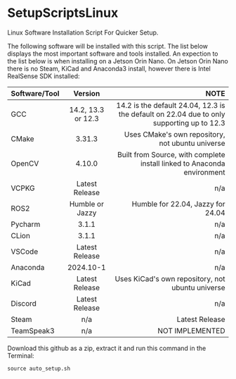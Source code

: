 # SetupScriptsLinux
Linux Software Installation Script For Quicker Setup.

The following software will be installed with this script. The list below displays the most important software and tools installed. An expection to the list below is when installing on a Jetson Orin Nano. On Jetson Orin Nano there is no Steam, KiCad and Anaconda3 install, however there is Intel RealSense SDK installed:

| Software/Tool |  Version  | NOTE |
|:-----|:--------:|------:|
| GCC  | 14.2, 13.3 or 12.3 | 14.2 is the default 24.04, 12.3 is the default on 22.04 due to only supporting up to 12.3 |
| CMake   |  3.31.3  | Uses CMake's own repository, not ubuntu universe |
| OpenCV | 4.10.0 | Built from Source, with complete install linked to Anaconda environment |
| VCPKG | Latest Release | n/a |
| ROS2 | Humble or Jazzy | Humble for 22.04, Jazzy for 24.04 |
| Pycharm   | 3.1.1 | n/a |
| CLion  | 3.1.1 | n/a |
| VSCode | Latest Release | n/a |
| Anaconda | 2024.10-1 |n/a |
| KiCad | Latest Release | Uses KiCad's own repository, not ubuntu universe |
| Discord | Latest Release | n/a |
| Steam | n/a | Latest Release|
| TeamSpeak3 | n/a  | NOT IMPLEMENTED |

Download this github as a zip, extract it and run this command in the Terminal:

```
source auto_setup.sh
```